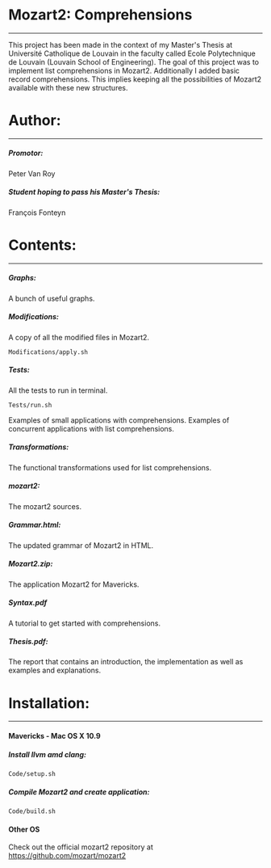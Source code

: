 # Mozart2: Comprehensions
--- 
This project has been made in the context of my Master's Thesis at Université Catholique de Louvain in the faculty called Ecole Polytechnique de Louvain (Louvain School of Engineering).
The goal of this project was to implement list comprehensions in Mozart2. Additionally I added basic record comprehensions. This implies keeping all the possibilities of Mozart2 available with these new structures.

# Author:
---
##### Promotor:
Peter Van Roy
##### Student hoping to pass his Master's Thesis:
François Fonteyn

# Contents:
---
##### Graphs:          
A bunch of useful graphs.
##### Modifications:
A copy of all the modified files in Mozart2.

    Modifications/apply.sh
##### Tests:           
All the tests to run in terminal.

    Tests/run.sh

Examples of small applications with comprehensions.
Examples of concurrent applications with list comprehensions.
##### Transformations: 
The functional transformations used for list comprehensions.
##### mozart2: 
The mozart2 sources.
##### Grammar.html: 
The updated grammar of Mozart2 in HTML.
##### Mozart2.zip:
The application Mozart2 for Mavericks.
##### Syntax.pdf
A tutorial to get started with comprehensions.
##### Thesis.pdf:      
The report that contains an introduction, the implementation as well as examples and explanations.

# Installation:
---
#### Mavericks - Mac OS X 10.9
##### Install llvm amd clang:
    Code/setup.sh
##### Compile Mozart2 and create application:
    Code/build.sh
#### Other OS
Check out the official mozart2 repository at https://github.com/mozart/mozart2 
